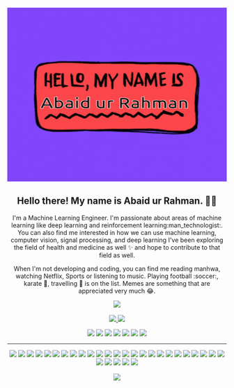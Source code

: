 <p align="center">
 <img  width="800" height="400" src="https://github.com/AbaidurRahman/AbaidurRahman/blob/main/abaid.gif">
</p>
<h2 align="center">Hello there! My name is Abaid ur Rahman. 👋🤓</h2>
<p align="center">I'm a Machine Learning Engineer. I'm passionate about areas of machine learning like deep learning and reinforcement learning:man_technologist:. You can also find me interested in how we can use machine learning, computer vision, signal processing, and deep learning I've been exploring the field of health and medicine as well ✨ and hope to contribute to that field as well. 
</p>

<p align="center">When I'm not developing and coding, you can find me reading manhwa, watching Netflix, Sports or listening to music. Playing football :soccer:, karate 🥋, travelling 🚅 is on the list. Memes are something that are appreciated very much 😂. </p>

<p align="center"><a href="www.linkedin.com/in/abaid-sheykh"><img src="https://img.shields.io/badge/linkedin-%230077B5.svg?&style=for-the-badge&logo=linkedin&logoColor=white" height=25></a></p>

<p align=center>
  <a href="https://github.com/AbaidurRahman">
    <img src="https://badges.pufler.dev/visits/Abaidurrahman/tab=repositories&color=black&logo=github">
  </a>
  <a href="https://github.com/AbaidurRahman?tab=repositories">
    <img src="https://badges.pufler.dev/repos/Abaidurrahman&color=black&logo=github">
  </a>
<p align="center">
<img src="https://img.shields.io/badge/Machine Learning-green"> <img src="https://img.shields.io/badge/Deep Learning-red"> <img src="https://img.shields.io/badge/Computer Vision-magenta"> <img src="https://img.shields.io/badge/Natural Language Processing-yellow"> <img src="https://img.shields.io/badge/Reinforcement Learning-blue"> <img src="https://img.shields.io/badge/Large Language Models-pink">
      <img src="https://img.shields.io/badge/GEN AI-indigo"></p>
<hr>
<p align="center">
  <img src="https://img.shields.io/badge/TensorFlow%20-%23FF6F00.svg?&style=for-the-badge&logo=TensorFlow&logoColor=white" /> 
  <img src="https://img.shields.io/badge/Keras%20-%23D00000.svg?&style=for-the-badge&logo=Keras&logoColor=white"/> 
  <img src="https://img.shields.io/badge/javascript%20-%23323330.svg?&style=for-the-badge&logo=javascript&logoColor=%23F7DF1E"/> 
  <img src="https://img.shields.io/badge/html5%20-%23E34F26.svg?&style=for-the-badge&logo=html5&logoColor=white"/> 
  <img src="https://img.shields.io/badge/css3%20-%231572B6.svg?&style=for-the-badge&logo=css3&logoColor=white"/> 
  <img src="https://img.shields.io/badge/python%20-%2314354C.svg?&style=for-the-badge&logo=python&logoColor=white"/> 
  <img src="https://img.shields.io/badge/c++%20-%2300599C.svg?&style=for-the-badge&logo=c%2B%2B&logoColor=white"/> 
  <img src="https://img.shields.io/badge/git%20-%23F05033.svg?&style=for-the-badge&logo=git&logoColor=white"/> 
  <img src="https://img.shields.io/badge/github%20-%23121011.svg?&style=for-the-badge&logo=github&logoColor=white"/>
  <img src="https://img.shields.io/badge/Java-%23ED8B00.svg?&style=for-the-badge&logo=java&logoColor=white"/>
  <img src="https://img.shields.io/badge/SQL-%2300f.svg?&style=for-the-badge&logo=mysql&logoColor=white"/>
  <img src="https://img.shields.io/badge/PyTorch-%23EE4C2C.svg?&style=for-the-badge&logo=PyTorch&logoColor=white"/>
  <img src="https://img.shields.io/badge/Hugging%20Face-%23FFD700.svg?&style=for-the-badge&logo=huggingface&logoColor=black"/>
  <img src="https://img.shields.io/badge/Scikit--Learn-%23F7931E.svg?&style=for-the-badge&logo=scikit-learn&logoColor=white"/>
  <img src="https://img.shields.io/badge/AWS-%23FF9900.svg?&style=for-the-badge&logo=amazon-aws&logoColor=white"/>
  <img src="https://img.shields.io/badge/Docker-%232496ED.svg?&style=for-the-badge&logo=docker&logoColor=white"/>
  <img src="https://img.shields.io/badge/PostgreSQL-%23316192.svg?&style=for-the-badge&logo=postgresql&logoColor=white"/>
  <img src="https://img.shields.io/badge/Vue.js-%234FC08D.svg?&style=for-the-badge&logo=vue.js&logoColor=white"/>
  <img src="https://img.shields.io/badge/FASTAPI-%23009688.svg?&style=for-the-badge&logo=fastapi&logoColor=white"/>
  <img src="https://img.shields.io/badge/Streamlit-%23FF4B4B.svg?&style=for-the-badge&logo=streamlit&logoColor=white"/>
  <img src="https://img.shields.io/badge/Matplotlib-%23ffffff.svg?&style=for-the-badge&logo=matplotlib&logoColor=black"/>
  <img src="https://img.shields.io/badge/Seaborn-%230C55A5.svg?&style=for-the-badge&logo=seaborn&logoColor=white"/>
  <img src="https://img.shields.io/badge/Plotly-%233F4F75.svg?&style=for-the-badge&logo=plotly&logoColor=white"/>
  <img src="https://img.shields.io/badge/MATLAB-%230076A8.svg?&style=for-the-badge&logo=mathworks&logoColor=white"/>
  <img src="https://img.shields.io/badge/Apache%20Spark-%23E25A1C.svg?&style=for-the-badge&logo=apache-spark&logoColor=white"/>
  <img src="https://img.shields.io/badge/Terraform-%235835CC.svg?&style=for-the-badge&logo=terraform&logoColor=white"/>
  <img src="https://img.shields.io/badge/Kafka-%23231F20.svg?&style=for-the-badge&logo=apache-kafka&logoColor=white"/>
  <img src="https://img.shields.io/badge/Snowflake-%23296B9E.svg?&style=for-the-badge&logo=snowflake&logoColor=white"/>
  <img src="https://img.shields.io/badge/Agile-%230175C2.svg?&style=for-the-badge&logo=agile&logoColor=white"/>
  <img src="https://img.shields.io/badge/Scrum-%230175C2.svg?&style=for-the-badge&logo=scrum&logoColor=white"/>
</p>

<p align=center>  
  <img align=center src="https://github-readme-stats.vercel.app/api?username=Abaidurrahman&show_icons=true&theme=radical">
</p>







